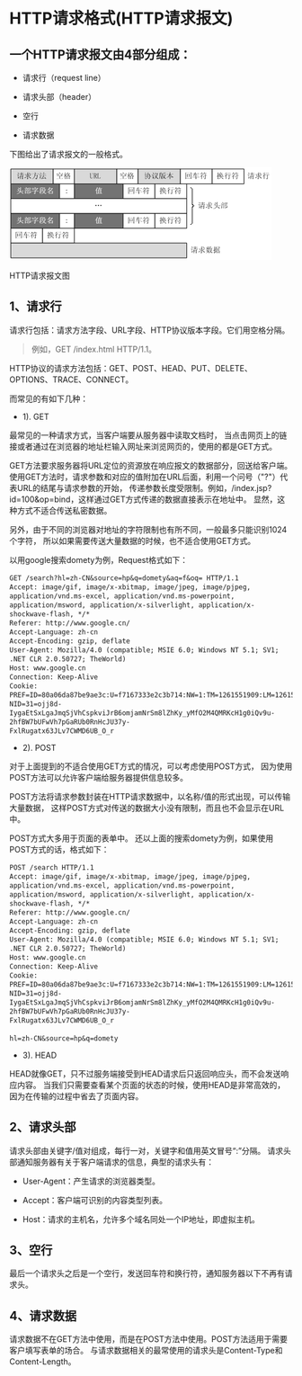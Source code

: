 

# HTTP请求格式(HTTP请求报文)


## 一个HTTP请求报文由4部分组成：


- 请求行（request line）

- 请求头部（header）

- 空行

- 请求数据


下图给出了请求报文的一般格式。

![](../images/http/http_request_args.png)

HTTP请求报文图

## 1、请求行
请求行包括：请求方法字段、URL字段、HTTP协议版本字段。它们用空格分隔。

> 例如，GET /index.html HTTP/1.1。

HTTP协议的请求方法包括：GET、POST、HEAD、PUT、DELETE、OPTIONS、TRACE、CONNECT。

而常见的有如下几种：

- 1). GET

最常见的一种请求方式，当客户端要从服务器中读取文档时，
当点击网页上的链接或者通过在浏览器的地址栏输入网址来浏览网页的，使用的都是GET方式。

GET方法要求服务器将URL定位的资源放在响应报文的数据部分，回送给客户端。
使用GET方法时，请求参数和对应的值附加在URL后面，利用一个问号（"?"）代表URL的结尾与请求参数的开始，
传递参数长度受限制。例如，/index.jsp?id=100&op=bind，这样通过GET方式传递的数据直接表示在地址中。
显然，这种方式不适合传送私密数据。

另外，由于不同的浏览器对地址的字符限制也有所不同，一般最多只能识别1024个字符，
所以如果需要传送大量数据的时候，也不适合使用GET方式。

以用google搜索domety为例，Request格式如下：
```http request
GET /search?hl=zh-CN&source=hp&q=domety&aq=f&oq= HTTP/1.1  
Accept: image/gif, image/x-xbitmap, image/jpeg, image/pjpeg, application/vnd.ms-excel, application/vnd.ms-powerpoint, 
application/msword, application/x-silverlight, application/x-shockwave-flash, */*  
Referer: http://www.google.cn/ 
Accept-Language: zh-cn  
Accept-Encoding: gzip, deflate  
User-Agent: Mozilla/4.0 (compatible; MSIE 6.0; Windows NT 5.1; SV1; .NET CLR 2.0.50727; TheWorld)  
Host: www.google.cn  
Connection: Keep-Alive  
Cookie: PREF=ID=80a06da87be9ae3c:U=f7167333e2c3b714:NW=1:TM=1261551909:LM=1261551917:S=ybYcq2wpfefs4V9g; 
NID=31=ojj8d-IygaEtSxLgaJmqSjVhCspkviJrB6omjamNrSm8lZhKy_yMfO2M4QMRKcH1g0iQv9u-2hfBW7bUFwVh7pGaRUb0RnHcJU37y-
FxlRugatx63JLv7CWMD6UB_O_r

```

- 2). POST

对于上面提到的不适合使用GET方式的情况，可以考虑使用POST方式，
因为使用POST方法可以允许客户端给服务器提供信息较多。

POST方法将请求参数封装在HTTP请求数据中，以名称/值的形式出现，可以传输大量数据，
这样POST方式对传送的数据大小没有限制，而且也不会显示在URL中。

POST方式大多用于页面的表单中。
还以上面的搜索domety为例，如果使用POST方式的话，格式如下：

```http request
POST /search HTTP/1.1  
Accept: image/gif, image/x-xbitmap, image/jpeg, image/pjpeg, application/vnd.ms-excel, application/vnd.ms-powerpoint, 
application/msword, application/x-silverlight, application/x-shockwave-flash, */*  
Referer: http://www.google.cn/
Accept-Language: zh-cn  
Accept-Encoding: gzip, deflate  
User-Agent: Mozilla/4.0 (compatible; MSIE 6.0; Windows NT 5.1; SV1; .NET CLR 2.0.50727; TheWorld)  
Host: www.google.cn 
Connection: Keep-Alive  
Cookie: PREF=ID=80a06da87be9ae3c:U=f7167333e2c3b714:NW=1:TM=1261551909:LM=1261551917:S=ybYcq2wpfefs4V9g; 
NID=31=ojj8d-IygaEtSxLgaJmqSjVhCspkviJrB6omjamNrSm8lZhKy_yMfO2M4QMRKcH1g0iQv9u-2hfBW7bUFwVh7pGaRUb0RnHcJU37y-
FxlRugatx63JLv7CWMD6UB_O_r  

hl=zh-CN&source=hp&q=domety

```

- 3). HEAD

HEAD就像GET，只不过服务端接受到HEAD请求后只返回响应头，而不会发送响应内容。
当我们只需要查看某个页面的状态的时候，使用HEAD是非常高效的，因为在传输的过程中省去了页面内容。

## 2、请求头部
请求头部由关键字/值对组成，每行一对，关键字和值用英文冒号“:”分隔。
请求头部通知服务器有关于客户端请求的信息，典型的请求头有：

- User-Agent：产生请求的浏览器类型。

- Accept：客户端可识别的内容类型列表。

- Host：请求的主机名，允许多个域名同处一个IP地址，即虚拟主机。

## 3、空行
最后一个请求头之后是一个空行，发送回车符和换行符，通知服务器以下不再有请求头。

## 4、请求数据
请求数据不在GET方法中使用，而是在POST方法中使用。POST方法适用于需要客户填写表单的场合。
与请求数据相关的最常使用的请求头是Content-Type和Content-Length。

 